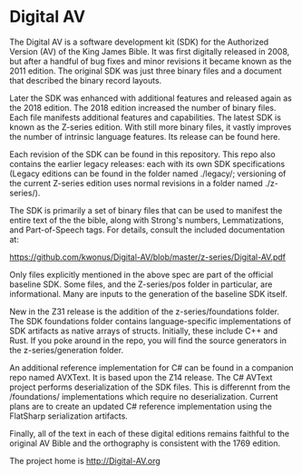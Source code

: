 # Digital AV

The Digital AV is a software development kit (SDK) for the Authorized Version (AV) of the King James Bible. It was first digitally released in 2008, but after a handful of bug fixes and minor revisions it became known as the 2011 edition.  The original SDK was just three binary files and a document that described the binary record layouts.

Later the SDK was enhanced with additional features and released again as the 2018 edition.  The 2018 edition increased the number of binary files.  Each file manifests additional features and capabilities.  The latest SDK is known as the Z-series edition.  With still more binary files, it vastly improves the number of intrinsic language features. Its release can be found here.

Each revision of the SDK can be found in this repository.  This repo also contains the earlier legacy releases: each with its own SDK specifications (Legacy editions can be found in the folder named ./legacy/; versioning of the current Z-series edition uses normal revisions in a folder named ./z-series/).

The SDK is primarily a set of binary files that can be used to manifest the entire text of the the bible, along with Strong's numbers, Lemmatizations, and Part-of-Speech tags.  For details, consult the included documentation at:

https://github.com/kwonus/Digital-AV/blob/master/z-series/Digital-AV.pdf

Only files explicitly mentioned in the above spec are part of the official baseline SDK. Some files, and the Z-series/pos folder in particular, are informational. Many are inputs to the generation of the baseline SDK itself.

New in the Z31 release is the addition of the z-series/foundations folder. The SDK foundations folder contains language-specific implementations of SDK artifacts as native arrays of structs. Initially, these include C++ and Rust. If you poke around in the repo, you will find the source generators in the z-series/generation folder.

An additional reference implementation for C# can be found in a companion repo named AVXText. It is based upon the Z14 release.  The C# AVText project performs deserialization of the SDK files. This is differennt from the /foundations/ implementations which require no deserialization.  Current plans are to create an updated C# reference implementation using the FlatSharp serialization artifacts.

Finally, all of the text in each of these digital editions remains faithful to the original AV Bible and the orthography is consistent with the 1769 edition.

The project home is http://Digital-AV.org

